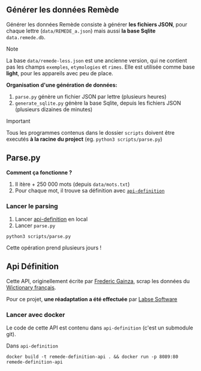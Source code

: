 ## Générer les données Remède

Générer les données Remède consiste à générer **les fichiers JSON**, pour chaque lettre (`data/REMEDE_a.json`) mais aussi **la base Sqlite** `data.remede.db`.

> [!NOTE]
> La base `data/remede-less.json` est une ancienne version, qui ne contient pas les champs `exemples`, `etymologies` et `rimes`. Elle est utilisée comme base **light**, pour les appareils avec peu de place.

**Organisation d'une génération de données:**
1. `parse.py` génère un fichier JSON par lettre (plusieurs heures)
2. `generate_sqlite.py` génère la base Sqlite, depuis les fichiers JSON (plusieurs dizaines de minutes)

> [!IMPORTANT]
> Tous les programmes contenus dans le dossier `scripts` doivent être executés **à la racine du project** (eg. `python3 scripts/parse.py`)

## Parse.py

**Comment ça fonctionne ?**
1. Il itère + 250 000 mots (depuis `data/mots.txt`)
2. Pour chaque mot, il trouve sa définition avec [`api-definition`](#api-définition)

### Lancer le parsing

1. Lancer [api-definition](#api-définition) en local
2. Lancer `parse.py`
```shell
python3 scripts/parse.py
```
Cette opération prend plusieurs jours !

## Api Définition

Cette API, originellement écrite par [Frederic Gainza](https://api-definition.fgainza.fr/), scrap les données du [Wictionary français](https://fr.wiktionary.org/wiki/Wiktionnaire:Page_d%E2%80%99accueil).

Pour ce projet, **une réadaptation a été effectuée** par [Labse Software](https://github.com/LabseSoftware/api-definition)

### Lancer avec docker

Le code de cette API est contenu dans `api-definition` (c'est un submodule git).

Dans `api-definition`
```shell
docker build -t remede-definition-api . && docker run -p 8089:80 remede-definition-api
```
